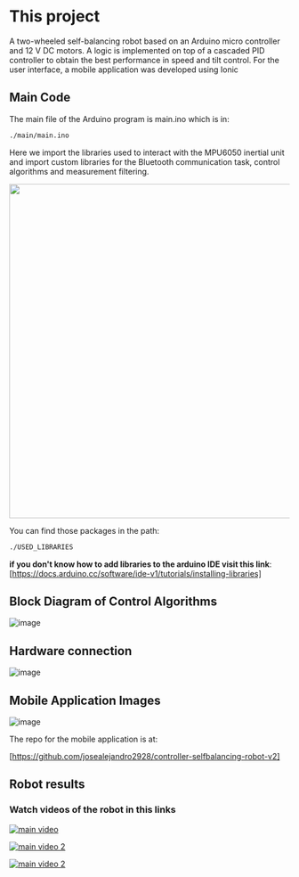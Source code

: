 # This project

A two-wheeled self-balancing robot based on an Arduino micro controller and 12 V DC motors. A logic is implemented on top of a cascaded PID controller to obtain the best performance in speed and tilt control. For the user interface, a mobile application was developed using Ionic

## Main Code

The main file of the Arduino program is main.ino
which is in:

``` sh
./main/main.ino
```

Here we import the libraries used to interact with the MPU6050 inertial unit and import custom libraries for the Bluetooth communication task, control algorithms and measurement filtering.

<img src="https://user-images.githubusercontent.com/37028825/164944606-1e68961e-2881-43e3-976e-58d663b78416.png" width="600"/>

You can find those packages in the path:

``` sh
./USED_LIBRARIES
```

**if you don't know how to add libraries to the arduino IDE visit this link**:
[https://docs.arduino.cc/software/ide-v1/tutorials/installing-libraries]

## Block Diagram of Control Algorithms

![image](https://user-images.githubusercontent.com/37028825/164944911-e4f5bff5-50cd-4e1b-9f39-7eb1f345e617.png)

## Hardware connection

![image](https://user-images.githubusercontent.com/37028825/164944809-b879fc69-ef65-486a-b801-3ddeb7aeae59.png)

## Mobile Application Images

![image](https://user-images.githubusercontent.com/37028825/164945038-bf0f2db6-e50d-4aa4-b6c9-dd862b1f382e.png)

The repo for the mobile application is at:

[https://github.com/josealejandro2928/controller-selfbalancing-robot-v2]

## Robot results

### Watch videos of the robot in this links

[![main video](https://media-exp1.licdn.com/dms/image/sync/C4E27AQHoYDjRXYum1Q/articleshare-shrink_800/0/1650225441705?e=2147483647&v=beta&t=MVa15-GMcQ24pGtz-Pgde-uTOCKB2VxyYCMe7VwTT0s)](https://www.youtube.com/watch?v=NTQIz3hWsak)

[![main video 2](https://media-exp1.licdn.com/dms/image/sync/C4D27AQEmOZ0t977IvQ/articleshare-shrink_800/0/1650744012047?e=2147483647&v=beta&t=uszsP1K_WxqRwiHf1cKw5MvTG6UA9ftaZmSf5iL4E4k)](https://www.youtube.com/watch?v=mijxUfsSrdE)

[![main video 2](https://media-exp1.licdn.com/dms/image/sync/C4E27AQGTRxc4k5051w/articleshare-shrink_800/0/1648242738932?e=2147483647&v=beta&t=efO4rj6X8Rad44_dpQQ8JhWYrrs8W4pU4eZYuNL0jNU)](https://www.youtube.com/watch?v=O6BeBPsemHU)
